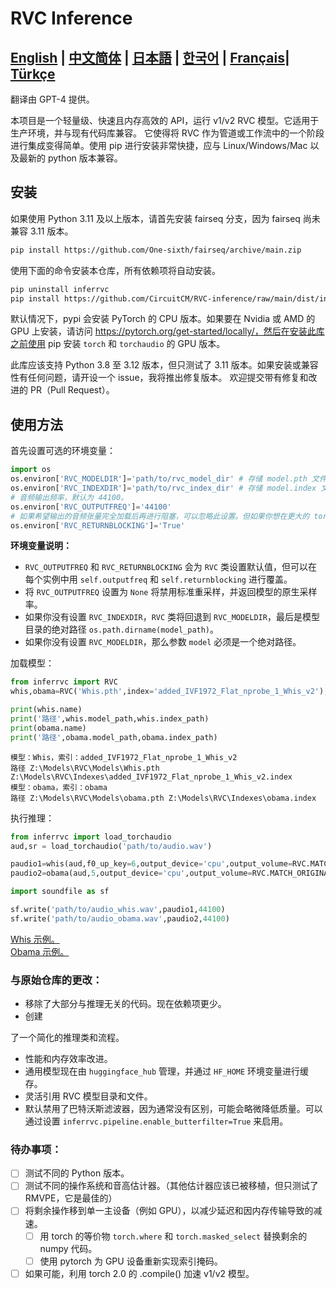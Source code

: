 # RVC Inference
[**English**](../README.md) | [**中文简体**](./README.ch.md) | [**日本語**](./README.ja.md) | [**한국어**](./README.ko.md) | [**Français**](./README.fr.md)| [**Türkçe**](./README.tr.md)
------
翻译由 GPT-4 提供。

本项目是一个轻量级、快速且内存高效的 API，运行 v1/v2 RVC 模型。它适用于生产环境，并与现有代码库兼容。
它使得将 RVC 作为管道或工作流中的一个阶段进行集成变得简单。使用 pip 进行安装非常快捷，应与 Linux/Windows/Mac 以及最新的 python 版本兼容。
## 安装
如果使用 Python 3.11 及以上版本，请首先安装 fairseq 分支，因为 fairseq 尚未兼容 3.11 版本。
```bash
pip install https://github.com/One-sixth/fairseq/archive/main.zip
```

使用下面的命令安装本仓库，所有依赖项将自动安装。
```bash
pip uninstall inferrvc
pip install https://github.com/CircuitCM/RVC-inference/raw/main/dist/inferrvc-1.0-py3-none-any.whl --no-cache-dir
```
默认情况下，pypi 会安装 PyTorch 的 CPU 版本。如果要在 Nvidia 或 AMD 的 GPU 上安装，请访问 https://pytorch.org/get-started/locally/，然后在安装此库之前使用 pip 安装 `torch` 和 `torchaudio` 的 GPU 版本。

此库应该支持 Python 3.8 至 3.12 版本，但只测试了 3.11 版本。如果安装或兼容性有任何问题，请开设一个 issue，我将推出修复版本。
欢迎提交带有修复和改进的 PR（Pull Request）。

## 使用方法
首先设置可选的环境变量：
```python
import os
os.environ['RVC_MODELDIR']='path/to/rvc_model_dir' # 存储 model.pth 文件的位置。
os.environ['RVC_INDEXDIR']='path/to/rvc_index_dir' # 存储 model.index 文件的位置。
# 音频输出频率，默认为 44100。
os.environ['RVC_OUTPUTFREQ']='44100'
# 如果希望输出的音频张量完全加载后再进行阻塞，可以忽略此设置。但如果你想在更大的 torch 管道中运行，设置为 False 可略微提高性能。
os.environ['RVC_RETURNBLOCKING']='True'
```
**环境变量说明：**
- `RVC_OUTPUTFREQ` 和 `RVC_RETURNBLOCKING` 会为 `RVC` 类设置默认值，但可以在每个实例中用 `self.outputfreq` 和 `self.returnblocking` 进行覆盖。
- 将 `RVC_OUTPUTFREQ` 设置为 `None` 将禁用标准重采样，并返回模型的原生采样率。
- 如果你没有设置 `RVC_INDEXDIR`，`RVC` 类将回退到 `RVC_MODELDIR`，最后是模型目录的绝对路径 `os.path.dirname(model_path)`。
- 如果你没有设置 `RVC_MODELDIR`，那么参数 `model` 必须是一个绝对路径。

加载模型：
```python
from inferrvc import RVC
whis,obama=RVC('Whis.pth',index='added_IVF1972_Flat_nprobe_1_Whis_v2'),RVC(model='obama')

print(whis.name)
print('路径',whis.model_path,whis.index_path)
print(obama.name)
print('路径',obama.model_path,obama.index_path)
```
```text
模型：Whis，索引：added_IVF1972_Flat_nprobe_1_Whis_v2
路径 Z:\Models\RVC\Models\Whis.pth Z:\Models\RVC\Indexes\added_IVF1972_Flat_nprobe_1_Whis_v2.index
模型：obama，索引：obama
路径 Z:\Models\RVC\Models\obama.pth Z:\Models\RVC\Indexes\obama.index
```

执行推理：
```python
from inferrvc import load_torchaudio
aud,sr = load_torchaudio('path/to/audio.wav')

paudio1=whis(aud,f0_up_key=6,output_device='cpu',output_volume=RVC.MATCH_ORIGINAL,index_rate=.75)
paudio2=obama(aud,5,output_device='cpu',output_volume=RVC.MATCH_ORIGINAL,index_rate=.9)

import soundfile as sf

sf.write('path/to/audio_whis.wav',paudio1,44100)
sf.write('path/to/audio_obama.wav',paudio2,44100)
```
[Whis 示例。](./docs/audio_whis.wav)  
[Obama 示例。](./docs/audio_obama.wav)

### 与原始仓库的更改：
 - 移除了大部分与推理无关的代码。现在依赖项更少。
 - 创建

了一个简化的推理类和流程。
 - 性能和内存效率改进。
 - 通用模型现在由 `huggingface_hub` 管理，并通过 `HF_HOME` 环境变量进行缓存。
 - 灵活引用 RVC 模型目录和文件。
 - 默认禁用了巴特沃斯滤波器，因为通常没有区别，可能会略微降低质量。可以通过设置 `inferrvc.pipeline.enable_butterfilter=True` 来启用。

### 待办事项：
- [ ] 测试不同的 Python 版本。
- [ ] 测试不同的操作系统和音高估计器。（其他估计器应该已被移植，但只测试了 RMVPE，它是最佳的）
- [ ] 将剩余操作移到单一主设备（例如 GPU），以减少延迟和因内存传输导致的减速。
  - [ ] 用 torch 的等价物 `torch.where` 和 `torch.masked_select` 替换剩余的 numpy 代码。
  - [ ] 使用 pytorch 为 GPU 设备重新实现索引掩码。
- [ ] 如果可能，利用 torch 2.0 的 .compile() 加速 v1/v2 模型。